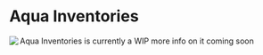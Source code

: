 
# Aqua Inventories
<p>
  <img align="left" src="https://user-images.githubusercontent.com/81843550/213953644-d10f61f9-c06a-49ec-8de9-db98a18a0f2f.png" />
  Aqua Inventories is currently a WIP more info on it coming soon
</p>
